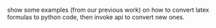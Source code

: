 show some examples (from our previous work) on how to convert latex formulas to python code, then invoke api to convert new ones.